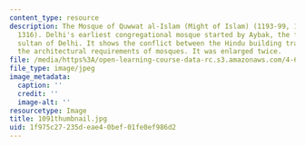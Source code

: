 ```yaml
---
content_type: resource
description: The Mosque of Quwwat al-Islam (Might of Islam) (1193-99, 1220-29, and
  1316). Delhi's earliest congregational mosque started by Aybak, the first Mamluk
  sultan of Delhi. It shows the conflict between the Hindu building tradition and
  the architectural requirements of mosques. It was enlarged twice.
file: /media/https%3A/open-learning-course-data-rc.s3.amazonaws.com/4-614-religious-architecture-and-islamic-cultures-fall-2002/1f975c27235deae40bef01fe0ef986d2_1091thumbnail.jpg
file_type: image/jpeg
image_metadata:
  caption: ''
  credit: ''
  image-alt: ''
resourcetype: Image
title: 1091thumbnail.jpg
uid: 1f975c27-235d-eae4-0bef-01fe0ef986d2
---
```

